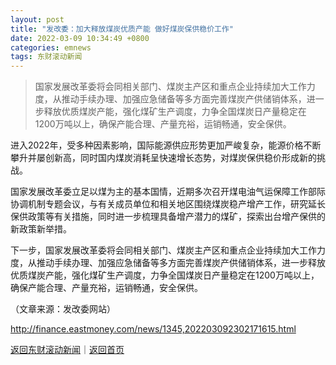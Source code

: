 ```yaml
---
layout: post
title: "发改委：加大释放煤炭优质产能 做好煤炭保供稳价工作"
date: 2022-03-09 10:34:49 +0800
categories: emnews
tags: 东财滚动新闻
---
```

> 国家发展改革委将会同相关部门、煤炭主产区和重点企业持续加大工作力度，从推动手续办理、加强应急储备等多方面完善煤炭产供储销体系，进一步释放优质煤炭产能，强化煤矿生产调度，力争全国煤炭日产量稳定在1200万吨以上，确保产能合理、产量充裕，运销畅通，安全保供。

<p>进入2022年，受多种因素影响，国际能源供应形势更加严峻复杂，能源价格不断攀升并屡创新高，同时国内煤炭消耗呈快速增长态势，对煤炭保供稳价形成新的挑战。</p><p>国家发展改革委立足以煤为主的基本国情，近期多次召开煤电油气运保障工作部际协调机制专题会议，与有关成员单位和相关地区围绕煤炭稳产增产工作，研究延长保供政策等有关措施，同时进一步梳理具备增产潜力的煤矿，探索出台增产保供的新政策新举措。</p><p>下一步，国家发展改革委将会同相关部门、煤炭主产区和重点企业持续加大工作力度，从推动手续办理、加强应急储备等多方面完善煤炭产供储销体系，进一步释放优质煤炭产能，强化煤矿生产调度，力争全国煤炭日产量稳定在1200万吨以上，确保产能合理、产量充裕，运销畅通，安全保供。</p><p class="em_media">（文章来源：发改委网站）</p>

<http://finance.eastmoney.com/news/1345,202203092302171615.html>

[返回东财滚动新闻](//finews.withounder.com/emnews/)｜[返回首页](//finews.withounder.com/)